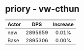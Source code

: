 # priory - vw-cthun
| Actor | DPS | Increase |
|---|:---:|:---:|
|new|2895659|0.01%|
|Base|2895306|0.00%|
